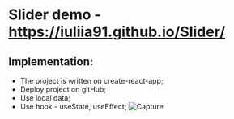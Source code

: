 # Slider demo  -  https://iuliia91.github.io/Slider/
## Implementation:
- The project is written on create-react-app;
- Deploy project on gitHub;
- Use local data;
- Use hook - useState, useEffect;
![Capture](https://user-images.githubusercontent.com/89158016/205888198-5a7c3271-9c22-4b24-8d2c-c21b0604818d.JPG)
